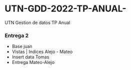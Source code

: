 # UTN-GDD-2022-TP-ANUAL-
UTN Gestion de datos TP Anual

### Entrega 2

* Base juan
* Vistas | Indices Alejo - Mateo
* Insert data Tomas 
* Entrega Mateo-Alejo

